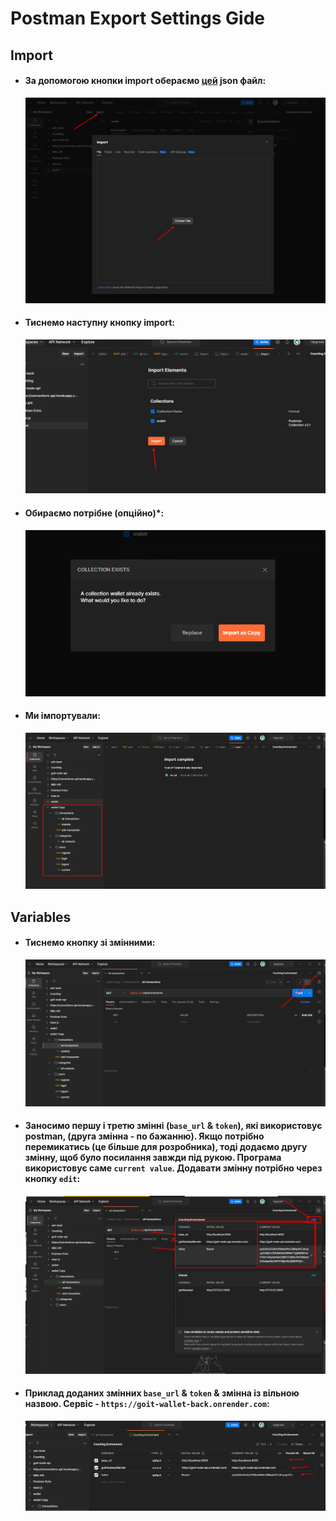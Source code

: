 # Postman Export Settings Gide

## Import

- #### За допомогою кнопки import обераємо [цей](./assets/postman/wallet.postman_collection.json) json файл:
  <img src="./assets/postman/Screenshot_1.png" alt="screen">
- #### Тиснемо наступну кнопку import:
  <img src="./assets/postman/Screenshot_2.png" alt="screen">
- #### Обираємо потрібне (опційно)*:
  <img src="./assets/postman/Screenshot_3.png" alt="screen">
- #### Ми імпортували:
  <img src="./assets/postman/Screenshot_4.png" alt="screen">

## Variables

- #### Тиснемо кнопку зі змінними:
  <img src="./assets/postman/Screenshot_5.png" alt="screen">
- #### Заносимо першу і третю змінні (`base_url` & `token`), які використовує postman, (друга змінна - по бажанню). Якщо потрібно перемикатись (це більше для розробника), тоді додаємо другу змінну, щоб було посилання завжди під рукою. Програма використовує саме `current value`. Додавати змінну потрібно через кнопку `edit`:
  <img src="./assets/postman/Screenshot_6.png" alt="screen">
- #### Приклад доданих змінних `base_url` & `token` & змінна із вільною назвою. Сервіс - `https://goit-wallet-back.onrender.com`:
  <img src="./assets/postman/Screenshot_7.png" alt="screen">
